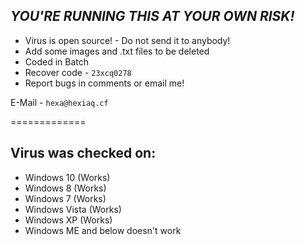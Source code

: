 ## ***YOU'RE RUNNING THIS AT YOUR OWN RISK!***

 - Virus is open source! - Do not send it to anybody!
 - Add some images and .txt files to be deleted
 - Coded in Batch
 - Recover code - `23xcq0278`
 - Report bugs in comments or email me!

E-Mail - `hexa@hexiaq.cf`

=============

## Virus was checked on:

 - Windows 10 (Works) 
 - Windows 8 (Works)
 - Windows 7 (Works)
 - Windows Vista (Works)
 - Windows XP (Works)
 - Windows ME and below doesn't work
